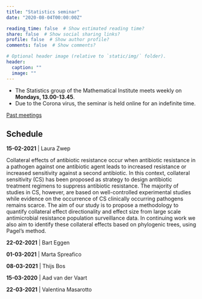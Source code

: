 ```yaml
---
title: "Statistics seminar"
date: "2020-08-04T00:00:00Z"

reading_time: false  # Show estimated reading time?
share: false  # Show social sharing links?
profile: false  # Show author profile?
comments: false  # Show comments?

# Optional header image (relative to `static/img/` folder).
header:
  caption: ""
  image: ""
---
```


- The Statistics group of the Mathematical Institute meets weekly on **Mondays,
13.00-13.45**. 
- Due to the Corona virus, the seminar is held online for an
indefinite time.

[Past meetings](/seminar-past)

## Schedule


**15-02-2021** | Laura Zwep

Collateral effects of antibiotic resistance occur when antibiotic resistance in a pathogen against one antibiotic agent leads to increased resistance or increased sensitivity against a second antibiotic. In this context, collateral sensitivity (CS) has been proposed as strategy to design antibiotic treatment regimens to suppress antibiotic resistance. The majority of studies in CS, however, are based on well-controlled experimental studies while evidence on the occurrence of CS clinically occurring pathogens remains scarce. The aim of our study is to propose a methodology to quantify collateral effect directionality and effect size from large scale antimicrobial resistance population surveillance data. In continuing work we also aim to identify these collateral effects based on phylogenic trees, using Pagel’s method.

**22-02-2021** |  Bart Eggen

**01-03-2021** |   Marta Spreafico

**08-03-2021** |  Thijs Bos

**15-03-2020** | Aad van der Vaart

**22-03-2021** |  Valentina Masarotto

